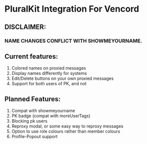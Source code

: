 # PluralKit Integration For Vencord

## DISCLAIMER:
### NAME CHANGES CONFLICT WITH SHOWMEYOURNAME.

## Current features:

1. Colored names on proxied messages
2. Display names differently for systems
3. Edit/Delete buttons on your own proxied messages
4. Support for both users of PK, and not

## Planned Features:

1. Compat with showmeyourname
2. PK badge (compat with moreUserTags)
3. Blocking pk users
4. Reproxy modal, or some easy way to reproxy messages
5. Option to use role colours rather than member colours
6. Profile-Popout support

